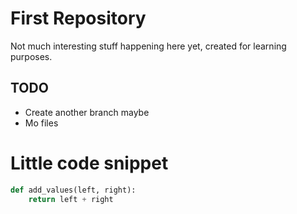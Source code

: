 # First Repository

Not much interesting stuff happening here yet, created for learning purposes.

## TODO
*   Create another branch maybe
* Mo files

Little code snippet
===================

```python
def add_values(left, right):
	return left + right
```
